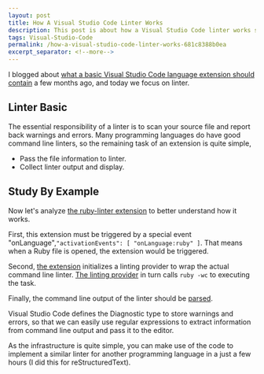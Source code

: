 ```yaml
---
layout: post
title: How A Visual Studio Code Linter Works
description: This post is about how a Visual Studio Code linter works so that you can develop other linter integration.
tags: Visual-Studio-Code
permalink: /how-a-visual-studio-code-linter-works-681c8388b0ea
excerpt_separator: <!--more-->
---
```

I blogged about [what a basic Visual Studio Code language extension should contain](/receipt-of-visual-studio-code-extension-f4fb832fd956) a few months ago, and today we focus on linter.
<!--more-->

## Linter Basic
The essential responsibility of a linter is to scan your source file and report back warnings and errors. Many programming languages do have good command line linters, so the remaining task of an extension is quite simple,

* Pass the file information to linter.
* Collect linter output and display.

## Study By Example
Now let's analyze [the ruby-linter extension](https://github.com/hoovercj/vscode-ruby-linter/blob/master/package.json#L21) to better understand how it works.

First, this extension must be triggered by a special event "onLanguage",`"activationEvents": [ "onLanguage:ruby" ]`. That means when a Ruby file is opened, the extension would be triggered.

Second, [the extension](https://github.com/hoovercj/vscode-ruby-linter/blob/master/src/extension.ts#L8) initializes a linting provider to wrap the actual command line linter. [The linting provider](https://github.com/hoovercj/vscode-ruby-linter/blob/master/src/features/rubyLinter.ts#L20) in turn calls `ruby -wc` to executing the task.

Finally, the command line output of the linter should be [parsed](https://github.com/hoovercj/vscode-ruby-linter/blob/master/src/features/rubyLinter.ts#L28).

Visual Studio Code defines the Diagnostic type to store warnings and errors, so that we can easily use regular expressions to extract information from command line output and pass it to the editor.

As the infrastructure is quite simple, you can make use of the code to implement a similar linter for another programming language in a just a few hours (I did this for reStructuredText).
